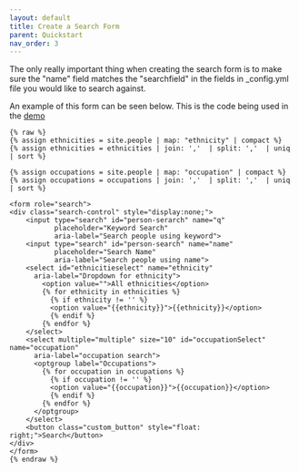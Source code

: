 ```yaml
---
layout: default
title: Create a Search Form
parent: Quickstart
nav_order: 3
---
```

The only really important thing when creating the search form is to make sure the "name" field matches the "searchfield" in the fields in _config.yml file you would like to search against.

An example of this form can be seen below. This is the code being used in the [demo]({{site.baseurl}}/demo)

```
{% raw %}
{% assign ethnicities = site.people | map: "ethnicity" | compact %}
{% assign ethnicities = ethnicities | join: ','  | split: ','  | uniq | sort %}

{% assign occupations = site.people | map: "occupation" | compact %}
{% assign occupations = occupations | join: ','  | split: ','  | uniq | sort %}
 
<form role="search">
<div class="search-control" style="display:none;">
    <input type="search" id="person-serarch" name="q"
           placeholder="Keyword Search"
           aria-label="Search people using keyword">
    <input type="search" id="person-search" name="name"
           placeholder="Search Name"
           aria-label="Search people using name">
    <select id="ethnicitieselect" name="ethnicity"
      aria-label="Dropdown for ethnicity">
        <option value="">All ethnicities</option>
        {% for ethnicity in ethnicities %}
          {% if ethnicity != '' %}
          <option value="{{ethnicity}}">{{ethnicity}}</option>
          {% endif %}
        {% endfor %}
    </select>
    <select multiple="multiple" size="10" id="occupationSelect" name="occupation"
      aria-label="occupation search">
      <optgroup label="Occupations">
        {% for occupation in occupations %}
          {% if occupation != '' %}
          <option value="{{occupation}}">{{occupation}}</option>
          {% endif %}
        {% endfor %}
      </optgroup>
    </select>
    <button class="custom_button" style="float: right;">Search</button>
</div>
</form>
{% endraw %}
```
